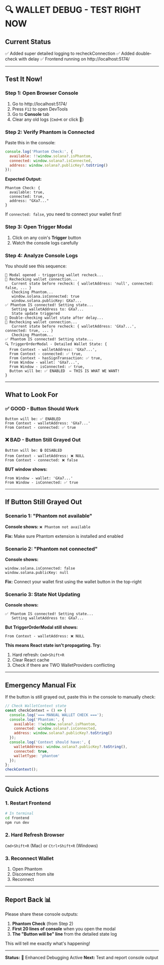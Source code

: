 # 🔍 WALLET DEBUG - TEST RIGHT NOW

## Current Status
✅ Added super detailed logging to recheckConnection
✅ Added double-check with delay
✅ Frontend running on http://localhost:5174/

---

## Test It Now! 

### Step 1: Open Browser Console
1. Go to http://localhost:5174/
2. Press `F12` to open DevTools
3. Go to **Console** tab
4. Clear any old logs (`Cmd+K` or click 🚫)

### Step 2: Verify Phantom is Connected
Paste this in the console:
```javascript
console.log('Phantom Check:', {
  available: !!window.solana?.isPhantom,
  connected: window.solana?.isConnected,
  address: window.solana?.publicKey?.toString()
});
```

**Expected Output:**
```
Phantom Check: {
  available: true,
  connected: true,
  address: "GXa7..." 
}
```

If `connected: false`, you need to connect your wallet first!

### Step 3: Open Trigger Modal
1. Click on any coin's **Trigger** button
2. Watch the console logs carefully

### Step 4: Analyze Console Logs

You should see this sequence:

```
🔄 Modal opened - triggering wallet recheck...
🔄 Rechecking wallet connection...
   Current state before recheck: { walletAddress: 'null', connected: false, ... }
   Checking Phantom...
   window.solana.isConnected: true
   window.solana.publicKey: GXa7...
✅ Phantom IS connected! Setting state...
   Setting walletAddress to: GXa7...
   State update triggered
🔄 Double-checking wallet state after delay...
🔄 Rechecking wallet connection...
   Current state before recheck: { walletAddress: 'GXa7...', connected: true, ... }
   Checking Phantom...
✅ Phantom IS connected! Setting state...
🔍 TriggerOrderModal - Detailed Wallet State: {
  From Context - walletAddress: 'GXa7...',
  From Context - connected: ✅ true,
  From Context - hasSignTransaction: ✅ true,
  From Window - wallet: 'GXa7...',
  From Window - isConnected: ✅ true,
  Button will be: ✅ ENABLED  ← THIS IS WHAT WE WANT!
}
```

---

## What to Look For

### ✅ GOOD - Button Should Work
```
Button will be: ✅ ENABLED
From Context - walletAddress: 'GXa7...'
From Context - connected: ✅ true
```

### ❌ BAD - Button Still Grayed Out
```
Button will be: 🔒 DISABLED
From Context - walletAddress: ❌ NULL
From Context - connected: ❌ false
```

**BUT window shows:**
```
From Window - wallet: 'GXa7...'
From Window - isConnected: ✅ true
```

---

## If Button Still Grayed Out

### Scenario 1: "Phantom not available"
**Console shows:** `❌ Phantom not available`

**Fix:** Make sure Phantom extension is installed and enabled

### Scenario 2: "Phantom not connected"
**Console shows:** 
```
window.solana.isConnected: false
window.solana.publicKey: null
```

**Fix:** Connect your wallet first using the wallet button in the top-right

### Scenario 3: State Not Updating
**Console shows:**
```
✅ Phantom IS connected! Setting state...
   Setting walletAddress to: GXa7...
```
**But TriggerOrderModal still shows:**
```
From Context - walletAddress: ❌ NULL
```

**This means React state isn't propagating. Try:**
1. Hard refresh: `Cmd+Shift+R`
2. Clear React cache
3. Check if there are TWO WalletProviders conflicting

---

## Emergency Manual Fix

If the button is still grayed out, paste this in the console to manually check:

```javascript
// Check WalletContext state
const checkContext = () => {
  console.log('=== MANUAL WALLET CHECK ===');
  console.log('Phantom:', {
    available: !!window.solana?.isPhantom,
    connected: window.solana?.isConnected,
    address: window.solana?.publicKey?.toString()
  });
  console.log('Context should have:', {
    walletAddress: window.solana?.publicKey?.toString(),
    connected: true,
    walletType: 'phantom'
  });
};
checkContext();
```

---

## Quick Actions

### 1. Restart Frontend
```bash
# In terminal
cd frontend
npm run dev
```

### 2. Hard Refresh Browser
`Cmd+Shift+R` (Mac) or `Ctrl+Shift+R` (Windows)

### 3. Reconnect Wallet
1. Open Phantom
2. Disconnect from site
3. Reconnect

---

## Report Back 📊

Please share these console outputs:

1. **Phantom Check** (from Step 2)
2. **First 20 lines of console** when you open the modal
3. **The "Button will be" line** from the detailed state log

This will tell me exactly what's happening!

---

**Status:** 🔬 Enhanced Debugging Active
**Next:** Test and report console output
